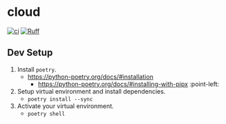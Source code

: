 # cloud
[![ci](https://github.com/great-expectations/cloud/actions/workflows/ci.yaml/badge.svg)](https://github.com/great-expectations/cloud/actions/workflows/ci.yaml?query=branch%3Adevelop)
[![Ruff](https://img.shields.io/endpoint?url=https://raw.githubusercontent.com/charliermarsh/ruff/main/assets/badge/v2.json)](https://github.com/astral-sh/ruff)

## Dev Setup

1. Install `poetry`.
    * https://python-poetry.org/docs/#installation
        * https://python-poetry.org/docs/#installing-with-pipx :point-left:
2. Setup virtual environment and install dependencies.
    * `poetry install --sync`
3. Activate your virtual environment.
    * `poetry shell`
